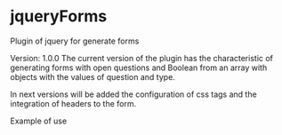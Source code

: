 # jqueryForms
Plugin of jquery for generate forms

Version: 1.0.0
The current version of the plugin has the characteristic of generating forms with open questions and Boolean from an array with objects with the values of question and type.

In next versions will be added the configuration of css tags and the integration of headers to the form.

Example of use

<div id="jsForm"></div>
<script>
  $('#jsForm').jsForms({
     'color': '#fff',//Optional value
     'width': '80%',//Optional value
     'margin': '0',//Optional value
     'fields': [] //Array with the values of the formulary
  });
</script>
